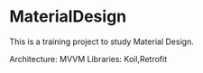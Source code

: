 # MaterialDesign
This is a training project to study Material Design.


Architecture: MVVM
Libraries: Koil,Retrofit
